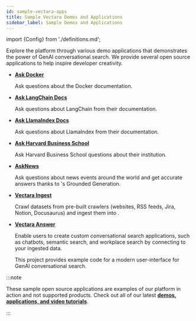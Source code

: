 ```yaml
---
id: sample-vectara-apps
title: Sample Vectara Demos and Applications
sidebar_label: Sample Demos and Applications
---
```


import {Config} from './definitions.md';

Explore the <Config v="names.product"/> platform through various 
demo applications that demonstrates the power of GenAI conversational 
search. We provide several open 
source <Config v="names.product"/> applications to help inspire developer 
creativity.

* [**Ask Docker**](https://docker-docs.demo.vectara.com/)
  
    Ask questions about the Docker documentation.
* [**Ask LangChain Docs**](https://langchain-docs.demo.vectara.com/)
  
    Ask questions about LangChain from their documentation.
* [**Ask LlamaIndex Docs**](https://llamaindex-docs.demo.vectara.com/)
    
    Ask questions about LlamaIndex from their documentation.
* [**Ask Harvard Business School**](https://askhbs.demo.vectara.com/)

    Ask Harvard Business School questions about their institution.
* [**AskNews**](https://asknews.demo.vectara.com)

    Ask questions about news events around the world and get accurate answers 
    thanks to <Config v="names.product"/>'s Grounded 
    Generation.
* [**Vectara Ingest**](https://github.com/vectara/vectara-ingest)

    Crawl datasets from pre-built crawlers (websites, RSS feeds, Jira, Notion, 
    Docusaurus) and ingest them into <Config v="names.product"/>.
* [**Vectara Answer**](https://github.com/vectara/vectara-answer)
  
    Enable users to create custom conversational search applications, such as 
    chatbots, semantic search, and workplace search by connecting to your 
    ingested data.
    
    This project provides example code for a modern user-interface for <Config v="names.product"/> GenAI conversational search.

:::note

These sample open source applications are examples of our platform in action 
and not supported products. Check out all of our latest [**demos, applications, and video tutorials**](https://vectara.com/demos/).

:::